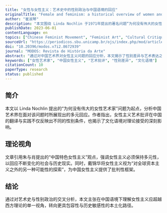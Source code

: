 ```yaml
---
title: "女性与女性主义：艺术史中的性别政治与中国语境的回应"
originalTitle: "Female and feminism: a historical overview of women and art in China"
author: "崔淑琴"
description: "本文围绕 Linda Nochlin 于1971年提出的著名问题“为何没有伟大的女性艺术家”，探讨中国艺术界对此问题的多元回应。作者分析了女性主义艺术批评在中国的翻译与实践方式，并结合朱与肖提出的“中国特色女性主义”理论，强调性别政治在具体历史语境中的非二元性。"
publishDate: 2023-06-01
contentLanguage: en
topics: ["Chinese Feminist Movement", "Feminist Art", "Cultural Critique"]
sourceUrl: "https://periodicos.sbu.unicamp.br/ojs/index.php/mod/article/view/8672939"
doi: "10.20396/modos.v7i2.8672939"
journal: "MODOS: Revista de História da Arte"
abstract: "通过对中国艺术界对女性主义问题的回应分析，本文揭示了性别差异与艺术表达之间的复杂关系，并提出在中国语境下理解女性主义应保持多元与历史敏感性。"
keywords: ["女性艺术家", "中国女性主义", "艺术批评", "性别差异", "文化语境"]
citationCount: 10
paperType: research
status: published
---
```


## 简介

本文以 Linda Nochlin 提出的“为何没有伟大的女性艺术家”问题为起点，分析中国艺术界在面对该问题时所展现出的多元回应。作者指出，女性主义艺术批评在中国的翻译与实践不仅反映出不同的性别条件，也揭示了文化语境对理论接受的深刻影响。

## 理论视角

文章引用朱与肖提出的“中国特色女性主义”观点，强调女性主义必须保持多元性，以回应不断变化的社会与历史现实。同时，戴锦华将女性主义视为“对全球资本主义之外的另一种可能性的探索”，为中国女性主义提供了批判性框架。

## 结论

通过对艺术史与性别政治的交叉分析，本文主张在中国语境下理解女性主义应超越西方理论的单一视角，转向更具包容性与历史敏感性的本土化路径。

